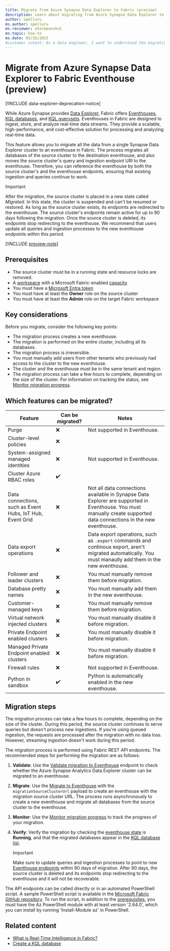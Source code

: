 ```yaml
---
title: Migrate from Azure Synapse Data Explorer to Fabric (preview)
description: Learn about migrating from Azure Synapse Data Explorer to Microsoft Fabric, including key considerations and different migration scenarios.
author: spelluru
ms.author: spelluru
ms.reviewer: sharmaanshul
ms.topic: how-to
ms.date: 03/26/2025
#customer intent: As a data engineer, I want to understand the migration process from Azure Synapse Data Explorer to Fabric Eventhouse so that I can effectively transition my workloads.
---
```



# Migrate from Azure Synapse Data Explorer to Fabric Eventhouse (preview)

[!INCLUDE data-explorer-deprecation-notice]

While Azure Synapse provides [Data Explorer](/azure/synapse-analytics/data-explorer/data-explorer-overview), Fabric offers [Eventhouses](eventhouse.md), [KQL databases](create-database.md), and [KQL querysets](create-query-set.md). Eventhouses in Fabric are designed to ingest, store, and analyze real-time data streams. They provide a scalable, high-performance, and cost-effective solution for processing and analyzing real-time data.

This feature allows you to migrate all the data from a single Synapse Data Explorer cluster to an eventhouse in Fabric. The process migrates all databases of the source cluster to the destination eventhouse, and also moves the source cluster's query and ingestion endpoint URI to the eventhouse. Therefore, you can reference the eventhouse by both the source cluster's and the eventhouse endpoints, ensuring that existing ingestion and queries continue to work.

> [!IMPORTANT]
> After the migration, the source cluster is placed in a new state called *Migrated*. In this state, the cluster is suspended and can't be resumed or restored. As long as the source cluster exists, its endpoints are redirected to the eventhouse. The source cluster's endpoints remain active for up to 90 days following the migration. Once the source cluster is deleted, its endpoints stop redirecting to the eventhouse. We recommend that users update all queries and ingestion processes to the new eventhouse endpoints within this period.

[!INCLUDE [preview-note](../includes/feature-preview-note.md)]

## Prerequisites

- The source cluster must be in a running state and resource locks are removed.
- A [workspace](../get-started/create-workspaces.md) with a Microsoft Fabric-enabled [capacity](../enterprise/licenses.md#capacity)
- You must have a [Microsoft Entra token](/rest/api/fabric/articles/get-started/fabric-api-quickstart)
- You must have at least the **Owner** role on the source cluster
- You must have at least the **Admin** role on the target Fabric workspace

## Key considerations

Before you migrate, consider the following key points:

- The migration process creates a new eventhouse.
- The migration is performed on the entire cluster, including all its databases.
- The migration process is irreversible.
- You must manually add users from other tenants who previously had access to the cluster to the new eventhouse.
- The cluster and the eventhouse must be in the same tenant and region.
- The migration process can take a few hours to complete, depending on the size of the cluster. For information on tracking the status, see [Monitor migration progress](migrate-api-to-eventhouse.md#monitor-migration-progress).

## Which features can be migrated?

| Feature | Can be migrated? | Notes |
|--|--|--|
| Purge | :x: | Not supported in Eventhouse. |
| Cluster-level policies | :x: | |
| System-assigned managed identities | :x: | Not supported in Eventhouse. |
| Cluster Azure RBAC roles | :heavy_check_mark: |  |
| Data connections, such as Event Hubs, IoT Hub, Event Grid | :x: | Not all data connections available in Synapse Data Explorer are supported in Eventhouse. You must manually create supported data connections in the new eventhouse. |
| Data export operations | :x: | Data export operations, such as `.export` commands and continous export, aren't migrated automatically. You must manaully add them in the new eventhouse.|
| Follower and leader clusters | :x: | You must manually remove them before migration. |
| Database pretty names | :x: | You must manually add them in the new eventhouse. |
| Customer-managed keys | :x: | You must manually remove them before migration. |
| Virtual network injected clusters | :x: | You must manually disable it before migration. |
| Private Endpoint enabled clusters | :x: | You must manually disable it before migration. |
| Managed Private Endpoint enabled clusters | :x: | You must manually disable it before migration. |
| Firewall rules | :x: | Not supported in Eventhouse. |
| Python in sandbox | :heavy_check_mark: | Python is automatically enabled in the new eventhouse. |

## Migration steps

The migration process can take a few hours to complete, depending on the size of the cluster. During this period, the source cluster continues to serve queries but doesn't process new ingestions. If you're using queued ingestion, the requests are processed after the migration with no data loss. However, streaming ingestion doesn't work during this period.

The migration process is performed using Fabric REST API endpoints. The recommended steps for performing the migration are as follows:

1. **Validate**: Use the [Validate migration to Eventhouse](migrate-api-validate-synapse-data-explorer.md) endpoint to check whether the Azure Synapse Analytics Data Explorer cluster can be migrated to an eventhouse.
1. **Migrate**: Use the [Migrate to Eventhouse](migrate-api-to-eventhouse.md) with the `migrationSourceClusterUrl` payload to create an eventhouse with the migration source cluster URL. The process runs asynchronously to create a new eventhouse and migrate all databases from the source cluster to the eventhouse.
1. **Monitor**: Use the [Monitor migration progress](migrate-api-to-eventhouse.md#monitor-migration-progress) to track the progress of your migration.
1. **Verify**: Verify the migration by checking the [eventhouse state](manage-monitor-eventhouse.md#view-system-overview) is **Running**, and that the migrated databases appear in the [KQL database list](manage-monitor-eventhouse.md#view-databases-overview).

    > [!IMPORTANT]
    > Make sure to update queries and ingestion processes to point to new [Eventhouse endpoints](access-database-copy-uri.md#copy-uri) within 90 days of migration. After 90 days, the source cluster is deleted and its endpoints stop redirecting to the eventhouse and it will not be recoverable.

The API endpoints can be called directly or in an automated PowerShell script. A sample PowerShell script is available in the [Microsoft Fabric GitHub repository](https://github.com/microsoft/fabric-samples/blob/main/docs-samples/real-time-intelligence/MigrateFromAzureToEventhouse.ps1). To run the script, in addition to the [prerequisites](#prerequisites), you must have the Az PowerShell module with at least version '2.64.0', which you can install by running 'Install-Module az' in PowerShell.

## Related content

- [What is Real-Time Intelligence in Fabric?](overview.md)
- [Create a KQL database](create-database.md)
